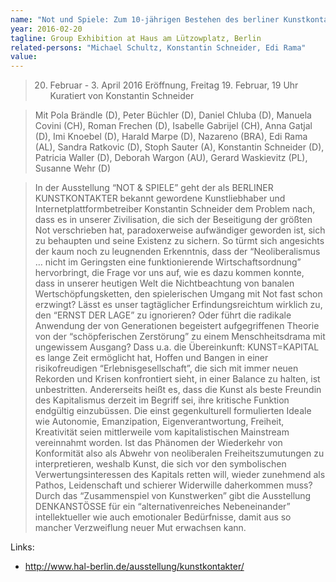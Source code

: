 ```yaml
---
name: "Not und Spiele: Zum 10-jährigen Bestehen des berliner Kunstkontaktes"
year: 2016-02-20
tagline: Group Exhibition at Haus am Lützowplatz, Berlin
related-persons: "Michael Schultz, Konstantin Schneider, Edi Rama"
value:
---
```

>20. Februar - 3. April 2016
Eröffnung, Freitag 19. Februar, 19 Uhr
Kuratiert von Konstantin Schneider

>Mit Pola Brändle (D), Peter Büchler (D), Daniel Chluba (D), Manuela Covini (CH), Roman Frechen (D), Isabelle Gabrijel (CH), Anna Gatjal (D), Imi Knoebel (D), Harald Marpe (D), Nazareno (BRA), Edi Rama (AL), Sandra Ratkovic (D), Stoph Sauter (A), Konstantin Schneider (D), Patricia Waller (D), Deborah Wargon (AU), Gerard Waskievitz (PL), Susanne Wehr (D)

>In der Ausstellung “NOT & SPIELE” geht der als BERLINER KUNSTKONTAKTER bekannt gewordene Kunstliebhaber und Internetplattformbetreiber Konstantin Schneider dem Problem nach, dass es in unserer Zivilisation, die sich der Beseitigung der größten Not verschrieben hat, paradoxerweise aufwändiger geworden ist, sich zu behaupten und seine Existenz zu sichern. So türmt sich angesichts der kaum noch zu leugnenden Erkenntnis, dass der “Neoliberalismus … nicht im Geringsten eine funktionierende Wirtschaftsordnung” hervorbringt, die Frage vor uns auf, wie es dazu kommen konnte, dass in unserer heutigen Welt die Nichtbeachtung von banalen Wertschöpfungsketten, den spielerischen Umgang mit Not fast schon erzwingt? Lässt es unser tagtäglicher Erfindungsreichtum wirklich zu, den “ERNST DER LAGE” zu ignorieren? Oder führt die radikale Anwendung der von Generationen begeistert aufgegriffenen Theorie von der “schöpferischen Zerstörung” zu einem Menschheitsdrama mit ungewissem Ausgang?
Dass u.a. die Übereinkunft: KUNST=KAPITAL es lange Zeit ermöglicht hat, Hoffen und Bangen in einer risikofreudigen “Erlebnisgesellschaft”, die sich mit immer neuen Rekorden und Krisen konfrontiert sieht, in einer Balance zu halten, ist unbestritten. Andererseits heißt es, dass die Kunst als beste Freundin des Kapitalismus derzeit im Begriff sei, ihre kritische Funktion endgültig einzubüssen. Die einst gegenkulturell formulierten Ideale wie Autonomie, Emanzipation, Eigenverantwortung, Freiheit, Kreativität seien mittlerweile vom kapitalistischen Mainstream vereinnahmt worden. Ist das Phänomen der Wiederkehr von Konformität also als Abwehr von neoliberalen Freiheitszumutungen zu interpretieren, weshalb Kunst, die sich vor den symbolischen Verwertungsinteressen des Kapitals retten will, wieder zunehmend als Pathos, Leidenschaft und schierer Widerwille daherkommen muss?
>Durch das “Zusammenspiel von Kunstwerken” gibt die Ausstellung DENKANSTÖSSE für ein “alternativenreiches Nebeneinander” intellektueller wie auch emotionaler Bedürfnisse, damit aus so mancher Verzweiflung neuer Mut erwachsen kann.


Links:
* <http://www.hal-berlin.de/ausstellung/kunstkontakter/>
